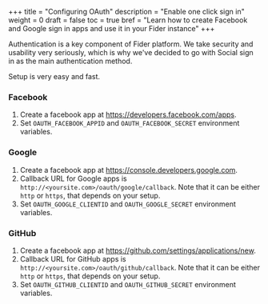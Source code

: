 +++
title = "Configuring OAuth"
description = "Enable one click sign in"
weight = 0
draft = false
toc = true
bref = "Learn how to create Facebook and Google sign in apps and use it in your Fider instance"
+++

Authentication is a key component of Fider platform. We take security and usability very seriously, which is why we've decided to go with Social sign in as the main authentication method.

Setup is very easy and fast.

<h3>Facebook</h3>

<ol>
  <li>Create a facebook app at <a href="https://developers.facebook.com/apps">https://developers.facebook.com/apps</a>.
  <li>Set <code>OAUTH_FACEBOOK_APPID</code> and <code>OAUTH_FACEBOOK_SECRET</code> environment variables.</li>
</ol>

<h3>Google</h3>

<ol>
  <li>Create a facebook app at <a href="https://console.developers.google.com">https://console.developers.google.com</a>.
  <li>Callback URL for Google apps is <code>http://&lt;yoursite.com&gt;/oauth/google/callback</code>. Note that it can be either <code>http</code> or <code>https</code>, that depends on your setup.
  <li>Set <code>OAUTH_GOOGLE_CLIENTID</code> and <code>OAUTH_GOOGLE_SECRET</code> environment variables.</li>
</ol>

<h3>GitHub</h3>

<ol>
  <li>Create a facebook app at <a href="https://github.com/settings/applications/new">https://github.com/settings/applications/new</a>.
  <li>Callback URL for GitHub apps is <code>http://&lt;yoursite.com&gt;/oauth/github/callback</code>. Note that it can be either <code>http</code> or <code>https</code>, that depends on your setup.
  <li>Set <code>OAUTH_GITHUB_CLIENTID</code> and <code>OAUTH_GITHUB_SECRET</code> environment variables.</li>
</ol>

